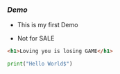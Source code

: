 ### *Demo*
- This is my first Demo
+ Not for SALE
```html
<h1>Loving you is losing GAME</h1>
```
```python
print("Hello World$")
```
